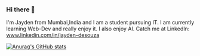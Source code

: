 ### Hi there 👋

I'm Jayden from Mumbai,India and I am a student pursuing IT. I am currently learning Web-Dev and really enjoy it. I also enjoy AI. Catch me at LinkedIn: www.linkedin.com/in/jayden-desouza


[![Anurag's GitHub stats](https://github-readme-stats.vercel.app/api?username=JAE-exe)](https://github.com/anuraghazra/github-readme-stats)



